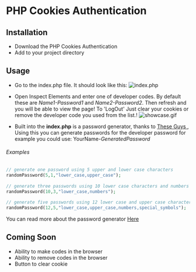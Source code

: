 # PHP Cookies Authentication

## Installation

+ Download the PHP Cookies Authentication
+ Add to your project directory

## Usage

+ Go to the index.php file. It should look like this:
![index.php](http://i.imgur.com/sdnTG1l.png)

+ Open Inspect Elements and enter one of developer codes. By default these are *Name1-Password1* and *Name2-Password2*. Then refresh and you will be able to view the page! To 'LogOut' Just clear your cookies or remove the developer code you used from the list.!
![showcase.gif](https://i.ibb.co/ypsdX5p/Desktop2019032622025707-1.gif)

+ Built into the **index.php** is a password generator, thanks to <a href="https://www.phpjabbers.com/generate-a-random-password-with-php-php70.html">These Guys </a>, Using this you can generate passwords for the developer password for example you could use: YourName-*GeneratedPassword*
###### Examples
```PHP
// generate one password using 5 upper and lower case characters
randomPassword(5,1,"lower_case,upper_case");
 
// generate three passwords using 10 lower case characters and numbers
randomPassword(10,3,"lower_case,numbers");
 
// generate five passwords using 12 lower case and upper case characters, numbers and special symbols
randomPassword(12,5,"lower_case,upper_case,numbers,special_symbols");
```
You can read more about the password generator <a href="https://www.phpjabbers.com/generate-a-random-password-with-php-php70.html">Here </a>


## Coming Soon

+ Ability to make codes in the browser
+ Ability to remove codes in the browser
+ Button to clear cookie
